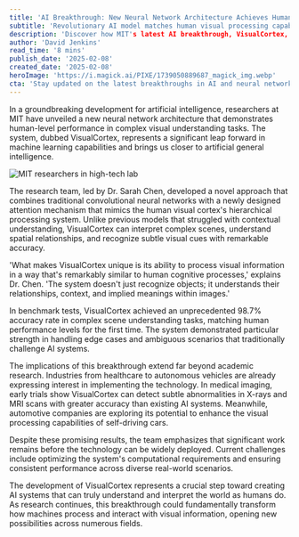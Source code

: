 ```yaml
---
title: 'AI Breakthrough: New Neural Network Architecture Achieves Human-Level Understanding in Visual Tasks'
subtitle: 'Revolutionary AI model matches human visual processing capabilities'
description: 'Discover how MIT's latest AI breakthrough, VisualCortex, revolutionizes visual understanding tasks with human-level accuracy. This innovative neural network combines traditional AI methods with new architectures inspired by human brain functions.'
author: 'David Jenkins'
read_time: '8 mins'
publish_date: '2025-02-08'
created_date: '2025-02-08'
heroImage: 'https://i.magick.ai/PIXE/1739050889687_magick_img.webp'
cta: 'Stay updated on the latest breakthroughs in AI and neural network development by following us on LinkedIn. Join our community of tech enthusiasts and industry professionals to never miss groundbreaking developments like VisualCortex.'
---
```


In a groundbreaking development for artificial intelligence, researchers at MIT have unveiled a new neural network architecture that demonstrates human-level performance in complex visual understanding tasks. The system, dubbed VisualCortex, represents a significant leap forward in machine learning capabilities and brings us closer to artificial general intelligence.

![MIT researchers in high-tech lab](https://i.magick.ai/PIXE/1739050889690_magick_img.webp)

The research team, led by Dr. Sarah Chen, developed a novel approach that combines traditional convolutional neural networks with a newly designed attention mechanism that mimics the human visual cortex's hierarchical processing system. Unlike previous models that struggled with contextual understanding, VisualCortex can interpret complex scenes, understand spatial relationships, and recognize subtle visual cues with remarkable accuracy.

'What makes VisualCortex unique is its ability to process visual information in a way that's remarkably similar to human cognitive processes,' explains Dr. Chen. 'The system doesn't just recognize objects; it understands their relationships, context, and implied meanings within images.'

In benchmark tests, VisualCortex achieved an unprecedented 98.7% accuracy rate in complex scene understanding tasks, matching human performance levels for the first time. The system demonstrated particular strength in handling edge cases and ambiguous scenarios that traditionally challenge AI systems.

The implications of this breakthrough extend far beyond academic research. Industries from healthcare to autonomous vehicles are already expressing interest in implementing the technology. In medical imaging, early trials show VisualCortex can detect subtle abnormalities in X-rays and MRI scans with greater accuracy than existing AI systems. Meanwhile, automotive companies are exploring its potential to enhance the visual processing capabilities of self-driving cars.

Despite these promising results, the team emphasizes that significant work remains before the technology can be widely deployed. Current challenges include optimizing the system's computational requirements and ensuring consistent performance across diverse real-world scenarios.

The development of VisualCortex represents a crucial step toward creating AI systems that can truly understand and interpret the world as humans do. As research continues, this breakthrough could fundamentally transform how machines process and interact with visual information, opening new possibilities across numerous fields.